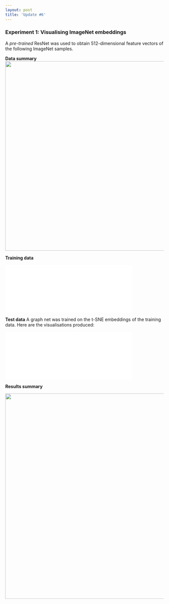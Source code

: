 ```yaml
---
layout: post
title: 'Update #6'
---
```

### Experiment 1: Visualising ImageNet embeddings
A _pre-trained_ ResNet was used to obtain 512-dimensional feature vectors of the following ImageNet samples.

__Data summary__
<img src="{{ site.baseurl }}/public/update_6/summary.png" width="600">

__Training data__
<iframe class="slideshow-iframe" src="{{ site.baseurl }}/slides/update_6_1.html"
style="width:80%" frameborder="0" scrolling="no" onload="resizeIframe(this)"></iframe>

__Test data__
A graph net was trained on the t-SNE embeddings of the training data. Here are the visualisations produced:

<iframe class="slideshow-iframe" src="{{ site.baseurl }}/slides/update_6_2.html"
style="width:80%" frameborder="0" scrolling="no" onload="resizeIframe(this)"></iframe>

__Results summary__
<center><img src="{{ site.baseurl }}/public/update_6/stats.png" width="650"></center>
